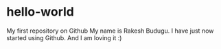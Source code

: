 # hello-world
My first repository on Github
My name is Rakesh Budugu. I have just now started using Github. And I am loving it :)
